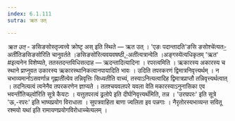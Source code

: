 ```yaml
---
index: 6.1.111
sutra: ऋत उत्

---
```

_ऋत उत्_ - ङसिङसोस्तृज्वत्त्वे क्रोष्टृ अस् इति स्थिते — ऋत उत् । 'एङः पदान्तादति'ङसि ङसोश्चे॑त्यतः-॒अती॑तिङसिङसो॑रिति चानुवर्तते ।ङसिङसो॑रित्यवयवषष्ठी,-॒अती॑त्यत्रान्वेति ।अङ्गस्ये॑त्यधिकृतम् 'ऋत' #इत्यनेन विशेष्यते, ततस्तदन्तविधिसत्दाह — ऋदन्तादित्यादिना । रपरत्वमिति । ऋकारस्य अकारस्य च स्थाने प्राप्नुवत उकारस्य ऋकारस्थानिकत्वानपायादिति भावः । उदिति तपरकरणं द्विमात्रनिवृत्त्यर्थम् । न चभाव्यमानोऽसवर्णान्न गृह्णाती॑त्येव तन्निवृत्तिः सिध्यतीति वाच्यं, तस्याऽनित्यत्वादिह द्विमात्रप्राप्तौ तन्निवृत्त्यर्थत्वात् । तदनित्यत्वं त्वनेनैव तपरकरणेन ज्ञाप्यते । ततश्चयवलपरे यवला वेति मकारस्याऽनुनासिका एव भवन्ती॑तिच्छ्वो॑रिति सूत्रे कैयटः । यत्तुतपरत्वं ढ्रलोपे इति दीर्घनिवृत्त्यर्थ॑मिति, तन्न । 'उरण्रपरः' इति सूत्रे 'ऊ,-रपरः' इति भाष्यप्रयोग विराधाता । सुपत्रवाहिता बाणा ज्वलिता इव पन्नगाः । नैरृतोरस्यभाव्यन्त सवितू रश्मयो यथा॑ इति रामायणप्रयोगविरोधाच्चेत्यलम् ।